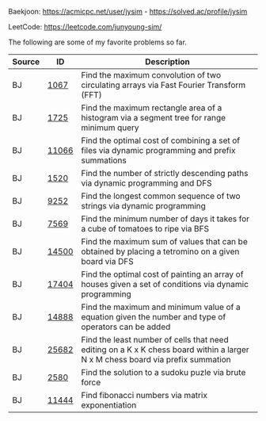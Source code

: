 Baekjoon: https://acmicpc.net/user/jysim - https://solved.ac/profile/jysim

LeetCode: https://leetcode.com/junyoung-sim/

The following are some of my favorite problems so far.

| Source | ID | Description |
| --- | --- | --- |
| BJ | [1067](./baekjoon/1067.cpp) | Find the maximum convolution of two circulating arrays via Fast Fourier Transform (FFT) |
| BJ | [1725](./baekjoon/1725.cpp) | Find the maximum rectangle area of a histogram via a segment tree for range minimum query |
| BJ | [11066](./baekjoon/11066.cpp) | Find the optimal cost of combining a set of files via dynamic programming and prefix summations |
| BJ | [1520](./baekjoon/1520.cpp) | Find the number of strictly descending paths via dynamic programming and DFS |
| BJ | [9252](./baekjoon/9252.cpp) | Find the longest common sequence of two strings via dynamic programming |
| BJ | [7569](./baekjoon/7569.cpp) | Find the minimum number of days it takes for a cube of tomatoes to ripe via BFS |
| BJ | [14500](./baekjoon/14500.cpp) | Find the maximum sum of values that can be obtained by placing a tetromino on a given board via DFS |
| BJ | [17404](./baekjoon/17404.cpp) | Find the optimal cost of painting an array of houses given a set of conditions via dynamic programming |
| BJ | [14888](./baekjoon/14888.cpp) | Find the maximum and minimum value of a equation given the number and type of operators can be added |
| BJ | [25682](./baekjoon/25682.cpp) | Find the least number of cells that need editing on a K x K chess board within a larger N x M chess board via prefix summation |
| BJ | [2580](./baekjoon/2580.cpp) | Find the solution to a sudoku puzle via brute force |
| BJ | [11444](./baekjoon/11444.cpp) | Find fibonacci numbers via matrix exponentiation |
